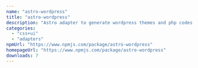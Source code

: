 ```yaml
---
name: "astro-wordpress"
title: "astro-wordpress"
description: "Astro adapter to generate wordpress themes and php codes."
categories:
  - "css+ui"
  - "adapters"
npmUrl: "https://www.npmjs.com/package/astro-wordpress"
homepageUrl: "https://www.npmjs.com/package/astro-wordpress"
downloads: 7
---
```

